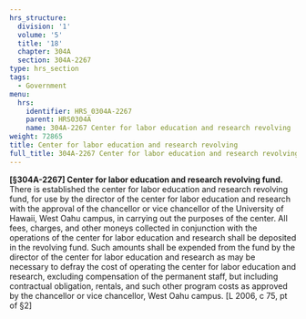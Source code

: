 ```yaml
---
hrs_structure:
  division: '1'
  volume: '5'
  title: '18'
  chapter: 304A
  section: 304A-2267
type: hrs_section
tags:
  - Government
menu:
  hrs:
    identifier: HRS_0304A-2267
    parent: HRS0304A
    name: 304A-2267 Center for labor education and research revolving
weight: 72865
title: Center for labor education and research revolving
full_title: 304A-2267 Center for labor education and research revolving
---
```

**[§304A-2267] Center for labor education and research revolving fund.** There is established the center for labor education and research revolving fund, for use by the director of the center for labor education and research with the approval of the chancellor or vice chancellor of the University of Hawaii, West Oahu campus, in carrying out the purposes of the center. All fees, charges, and other moneys collected in conjunction with the operations of the center for labor education and research shall be deposited in the revolving fund. Such amounts shall be expended from the fund by the director of the center for labor education and research as may be necessary to defray the cost of operating the center for labor education and research, excluding compensation of the permanent staff, but including contractual obligation, rentals, and such other program costs as approved by the chancellor or vice chancellor, West Oahu campus. [L 2006, c 75, pt of §2]
